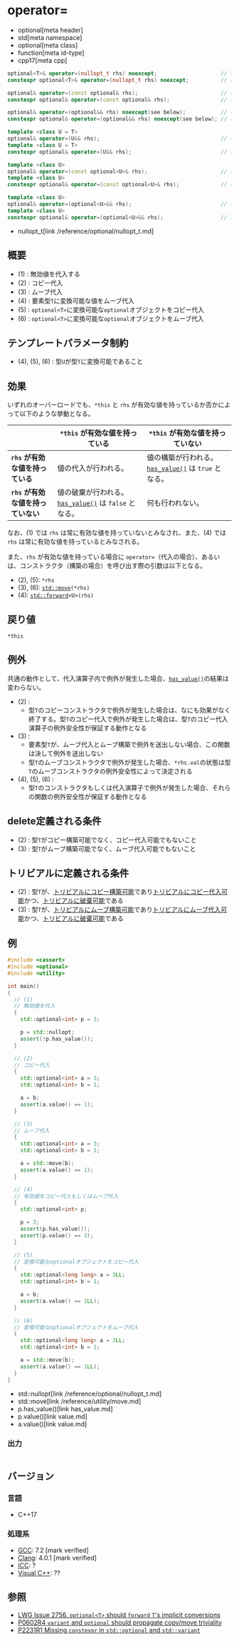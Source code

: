 # operator=
* optional[meta header]
* std[meta namespace]
* optional[meta class]
* function[meta id-type]
* cpp17[meta cpp]

```cpp
optional<T>& operator=(nullopt_t rhs) noexcept;                    // (1) C++17
constexpr optional<T>& operator=(nullopt_t rhs) noexcept;          // (1) C++23

optional& operator=(const optional& rhs);                          // (2) C++17
constexpr optional& operator=(const optional& rhs);                // (2) C++20

optional& operator=(optional&& rhs) noexcept(see below);           // (3) C++17
constexpr optional& operator=(optional&& rhs) noexcept(see below); // (3) C++20

template <class U = T>
optional& operator=(U&& rhs);                                      // (4) C++17
template <class U = T>
constexpr optional& operator=(U&& rhs);                            // (4) C++23

template <class U>
optional& operator=(const optional<U>& rhs);                       // (5) C++17
template <class U>
constexpr optional& operator=(const optional<U>& rhs);             // (5) C++23

template <class U>
optional& operator=(optional<U>&& rhs);                            // (6) C++17
template <class U>
constexpr optional& operator=(optional<U>&& rhs);                  // (6) C++23
```
* nullopt_t[link /reference/optional/nullopt_t.md]

## 概要
- (1) : 無効値を代入する
- (2) : コピー代入
- (3) : ムーブ代入
- (4) : 要素型`T`に変換可能な値をムーブ代入
- (5) : `optional<T>`に変換可能な`optional`オブジェクトをコピー代入
- (6) : `optional<T>`に変換可能な`optional`オブジェクトをムーブ代入


## テンプレートパラメータ制約
- (4), (5), (6) : 型`U`が型`T`に変換可能であること


## 効果
いずれのオーバーロードでも、`*this` と `rhs` が有効な値を持っているか否かによって以下のような挙動となる。

|                                    | `*this` が有効な値を持っている                                        | `*this` が有効な値を持っていない                                     |
|------------------------------------|-----------------------------------------------------------------------|----------------------------------------------------------------------|
| **`rhs` が有効な値を持っている**   | 値の代入が行われる。                                                  | 値の構築が行われる。[`has_value()`](has_value.md) は `true` となる。 |
| **`rhs` が有効な値を持っていない** | 値の破棄が行われる。[`has_value()`](has_value.md) は `false` となる。 | 何も行われない。                                                     |

なお、(1) では `rhs` は常に有効な値を持っていないとみなされ、また、(4) では `rhs` は常に有効な値を持っているとみなされる。

また、`rhs` が有効な値を持っている場合に `operator=`（代入の場合）、あるいは、コンストラクタ（構築の場合）を呼び出す際の引数は以下となる。

- (2), (5): `*rhs`
- (3), (6): [`std::move`](../../utility/move.md)`(*rhs)`
- (4): [`std::forward`](../../utility/forward.md)`<U>(rhs)`


## 戻り値
`*this`


## 例外
共通の動作として、代入演算子内で例外が発生した場合、[`has_value()`](has_value.md)の結果は変わらない。

- (2) :
    - 型`T`のコピーコンストラクタで例外が発生した場合は、なにも効果がなく終了する。型`T`のコピー代入で例外が発生した場合は、型`T`のコピー代入演算子の例外安全性が保証する動作となる
- (3) :
    - 要素型`T`が、ムーブ代入とムーブ構築で例外を送出しない場合、この関数は決して例外を送出しない
    - 型`T`のムーブコンストラクタで例外が発生した場合、`*rhs.val`の状態は型`T`のムーブコンストラクタの例外安全性によって決定される
- (4), (5), (6) :
    - 型`T`のコンストラクタもしくは代入演算子で例外が発生した場合、それらの関数の例外安全性が保証する動作となる


## delete定義される条件
- (2) : 型`T`がコピー構築可能でなく、コピー代入可能でもないこと
- (3) : 型`T`がムーブ構築可能でなく、ムーブ代入可能でもないこと

## トリビアルに定義される条件

- (2) : 型`T`が、[トリビアルにコピー構築可能](/reference/type_traits/is_trivially_copy_constructible.md)であり[トリビアルにコピー代入可能](/reference/type_traits/is_trivially_copy_assignable.md)かつ、[トリビアルに破棄可能](/reference/type_traits/is_trivially_destructible.md)である
- (3) : 型`T`が、[トリビアルにムーブ構築可能](/reference/type_traits/is_trivially_move_constructible.md)であり[トリビアルにムーブ代入可能](/reference/type_traits/is_nothrow_move_assignable.md)かつ、[トリビアルに破棄可能](/reference/type_traits/is_trivially_destructible.md)である

## 例
```cpp example
#include <cassert>
#include <optional>
#include <utility>

int main()
{
  // (1)
  // 無効値を代入
  {
    std::optional<int> p = 3;

    p = std::nullopt;
    assert(!p.has_value());
  }

  // (2)
  // コピー代入
  {
    std::optional<int> a = 3;
    std::optional<int> b = 1;

    a = b;
    assert(a.value() == 1);
  }

  // (3)
  // ムーブ代入
  {
    std::optional<int> a = 3;
    std::optional<int> b = 1;

    a = std::move(b);
    assert(a.value() == 1);
  }

  // (4)
  // 有効値をコピー代入もしくはムーブ代入
  {
    std::optional<int> p;

    p = 3;
    assert(p.has_value());
    assert(p.value() == 3);
  }

  // (5)
  // 変換可能なoptionalオブジェクトをコピー代入
  {
    std::optional<long long> a = 3LL;
    std::optional<int> b = 1;

    a = b;
    assert(a.value() == 1LL);
  }

  // (6)
  // 変換可能なoptionalオブジェクトをムーブ代入
  {
    std::optional<long long> a = 3LL;
    std::optional<int> b = 1;

    a = std::move(b);
    assert(a.value() == 1LL);
  }
}
```
* std::nullopt[link /reference/optional/nullopt_t.md]
* std::move[link /reference/utility/move.md]
* p.has_value()[link has_value.md]
* p.value()[link value.md]
* a.value()[link value.md]

### 出力
```
```

## バージョン
### 言語
- C++17

### 処理系
- [GCC](/implementation.md#gcc): 7.2 [mark verified]
- [Clang](/implementation.md#clang): 4.0.1 [mark verified]
- [ICC](/implementation.md#icc): ?
- [Visual C++](/implementation.md#visual_cpp): ??


## 参照
- [LWG Issue 2756. `optional<T>` should `forward` `T`'s implicit conversions](https://wg21.cmeerw.net/lwg/issue2756)
- [P0602R4 `variant` and `optional` should propagate copy/move triviality](http://www.open-std.org/jtc1/sc22/wg21/docs/papers/2018/p0602r4.html)
- [P2231R1 Missing `constexpr` in `std::optional` and `std::variant`](https://www.open-std.org/jtc1/sc22/wg21/docs/papers/2021/p2231r1.html)
